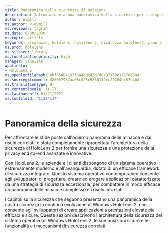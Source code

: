 ```yaml
---
title: Panoramica della sicurezza di HoloLens
description: Introduzione a una panoramica della sicurezza per i dispositivi HoloLens in realtà mista.
author: evmill
ms.author: v-evmill
ms.reviewer: tagran
ms.date: 6/30/2020
ms.topic: article
keywords: sicurezza, hololens, hololens 2, sicurezza hololens2, panoramica della sicurezza
ms.prod: hololens
ms.sitesec: library
ms.localizationpriority: high
manager: yannisle
appliesto:
- HoloLens 2
ms.openlocfilehash: bbf05404193f684bdc43d7d6a37159e17678d604
ms.sourcegitcommit: d20057957aa05c025c9838119cc29264bc57b4bd
ms.translationtype: HT
ms.contentlocale: it-IT
ms.lasthandoff: 01/21/2021
ms.locfileid: "11284147"
---
```

# Panoramica della sicurezza

Per affrontare le sfide poste dall'odierno panorama delle minacce e dai rischi correlati, è stata completamente riprogettata l'architettura della sicurezza di HoloLens 2 per fornire una sicurezza e una protezione della privacy end-to-end avanzate e innovative.

Con HoloLens 2, le aziende e i clienti dispongono di un sistema operativo estremamente moderno e all'avanguardia, dotato di un efficace framework di sicurezza integrato. Questo sistema operativo contemporaneo consente agli sviluppatori di progettare, creare ed erogare applicazioni caratterizzate da una strategia di sicurezza eccezionale, per combattere in modo efficace un panorama delle minacce complesso e i rischi correlati. 

I capitoli sulla sicurezza che seguono presentano una panoramica della nostra sicurezza in continua evoluzione di Windows HoloLens 2, che consente agli sviluppatori di creare applicazioni a prestazioni elevate pià efficaci e sicure. Queste sezioni descrivono l'architettura della sicurezza del sistema operativo di Windows HoloLens 2, le sue posizioni sicure e le funzionalità e i meccanismi di sicurezza correlati.
